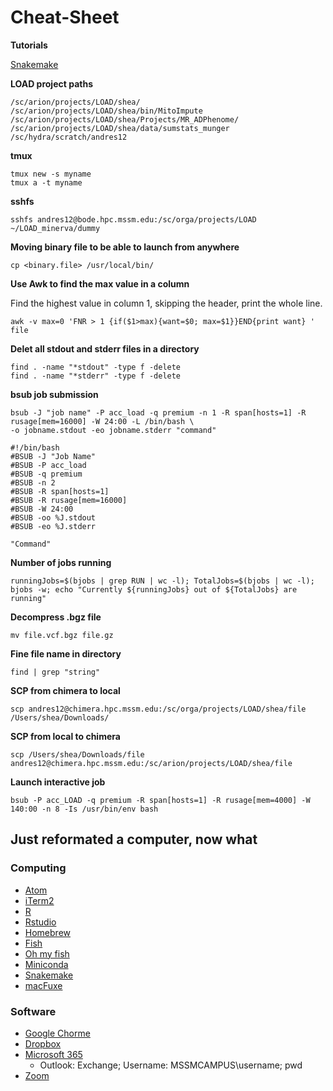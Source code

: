 # Cheat-Sheet

**Tutorials**

[Snakemake](https://slowkow.com/notes/snakemake-tutorial/)

**LOAD project paths**
```
/sc/arion/projects/LOAD/shea/
/sc/arion/projects/LOAD/shea/bin/MitoImpute
/sc/arion/projects/LOAD/shea/Projects/MR_ADPhenome/
/sc/arion/projects/LOAD/shea/data/sumstats_munger
/sc/hydra/scratch/andres12
```

**tmux**
```
tmux new -s myname
tmux a -t myname
```

**sshfs**
```
sshfs andres12@bode.hpc.mssm.edu:/sc/orga/projects/LOAD ~/LOAD_minerva/dummy
```

**Moving binary file to be able to launch from anywhere**
```
cp <binary.file> /usr/local/bin/
```

**Use Awk to find the max value in a column**

Find the highest value in column 1, skipping the header, print the whole line. 
```
awk -v max=0 'FNR > 1 {if($1>max){want=$0; max=$1}}END{print want} ' file
```

**Delet all stdout and stderr files in a directory**
```
find . -name "*stdout" -type f -delete
find . -name "*stderr" -type f -delete
```

**bsub job submission**
```
bsub -J "job name" -P acc_load -q premium -n 1 -R span[hosts=1] -R rusage[mem=16000] -W 24:00 -L /bin/bash \
-o jobname.stdout -eo jobname.stderr "command"
```

```
#!/bin/bash
#BSUB -J "Job Name"
#BSUB -P acc_load
#BSUB -q premium
#BSUB -n 2
#BSUB -R span[hosts=1]
#BSUB -R rusage[mem=16000]
#BSUB -W 24:00
#BSUB -oo %J.stdout
#BSUB -eo %J.stderr

"Command"
```


**Number of jobs running** 

```
runningJobs=$(bjobs | grep RUN | wc -l); TotalJobs=$(bjobs | wc -l); bjobs -w; echo "Currently ${runningJobs} out of ${TotalJobs} are running"
```

**Decompress .bgz file** 

```
mv file.vcf.bgz file.gz
```

**Fine file name in directory** 

```
find | grep "string"
```

**SCP from chimera to local**

```
scp andres12@chimera.hpc.mssm.edu:/sc/orga/projects/LOAD/shea/file /Users/shea/Downloads/
```

**SCP from local to chimera**

```
scp /Users/shea/Downloads/file andres12@chimera.hpc.mssm.edu:/sc/arion/projects/LOAD/shea/file 
```

**Launch interactive job**
```
bsub -P acc_LOAD -q premium -R span[hosts=1] -R rusage[mem=4000] -W 140:00 -n 8 -Is /usr/bin/env bash
```

[](https://stackoverflow.com/questions/25721884/how-should-i-deal-with-package-xxx-is-not-available-for-r-version-x-y-z-wa)

## Just reformated a computer, now what 

### Computing 

* [Atom](https://atom.io/)
* [iTerm2](https://iterm2.com/downloads.html)
* [R](https://cran.r-project.org/bin/macosx/)
* [Rstudio](https://rstudio.com/products/rstudio/download/)
* [Homebrew](https://brew.sh/)
* [Fish](https://fishshell.com/)
* [Oh my fish](https://github.com/oh-my-fish/oh-my-fish)
* [Miniconda](https://conda.io/en/latest/miniconda.html)
* [Snakemake](https://snakemake.readthedocs.io/en/stable/getting_started/installation.html)
* [macFuxe](https://osxfuse.github.io/)

### Software 
* [Google Chorme](https://www.google.com/chrome/)
* [Dropbox](https://www.dropbox.com/downloading)
* [Microsoft 365](https://www.office.com/)
  - Outlook: Exchange; Username: MSSMCAMPUS\username; pwd
* [Zoom](https://zoom.us/download)



